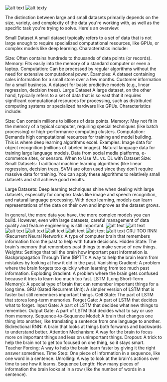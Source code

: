 ![alt text](image.png)
![alt text](image-1.png)y 

The distinction between large and small datasets primarily depends on the size, variety, and complexity of the data you're working with, as well as the specific task you're trying to solve. Here's an overview:

Small Dataset
A small dataset typically refers to a set of data that is not large enough to require specialized computational resources, like GPUs, or complex models like deep learning. Characteristics include:

Size: Often contains hundreds to thousands of data points (or records).
Memory: Fits easily into the memory of a standard computer or even a laptop.
Computation: Can be processed by regular algorithms without the need for extensive computational power.
Examples:
A dataset containing sales information for a small store over a few months.
Customer information for a small business.
A dataset for basic predictive models (e.g., linear regression, decision trees).
Large Dataset
A large dataset, on the other hand, typically refers to a set of data that is so vast that it requires significant computational resources for processing, such as distributed computing systems or specialized hardware like GPUs. Characteristics include:

Size: Can contain millions to billions of data points.
Memory: May not fit in the memory of a typical computer, requiring special techniques (like batch processing) or high-performance computing clusters.
Computation: Demands high computational resources for training and model building. This is where deep learning algorithms excel.
Examples:
Image data for object recognition (millions of labeled images).
Natural language data for training large language models.
Data from social media platforms, e-commerce sites, or sensors.
When to Use ML vs. DL with Dataset Size:
Small Datasets: Traditional machine learning algorithms (like linear regression, decision trees, SVM) are often used since they don’t require massive data for training. You can apply these algorithms to relatively small datasets and still achieve good results.

Large Datasets: Deep learning techniques shine when dealing with large datasets, especially for complex tasks like image and speech recognition, and natural language processing. With deep learning, models can learn representations of the data on their own and improve as the dataset grows.

In general, the more data you have, the more complex models you can build. However, even with large datasets, careful management of data quality and feature engineering is still important.
![alt text](image-2.png)
![alt text](image-3.png)
![alt text](image-4.png)
![alt text](image-5.png)
![alt text](image-6.png)
![alt text](image-7.png)
![alt text](image-8.png)
![alt text](image-9.png)
GRU TOO
RNN (Recurrent Neural Network): A type of computer brain that remembers information from the past to help with future decisions.
Hidden State: The brain's memory that remembers past things to make sense of new things.
Weights: Settings that tell the brain how important past information is.
Backpropagation Through Time (BPTT): A way to help the brain learn from mistakes by looking at how it did in the past.
Vanishing Gradient: A problem where the brain forgets too quickly when learning from too much past information.
Exploding Gradient: A problem where the brain gets confused because it tries to learn too much too fast.
LSTM (Long Short-Term Memory): A special type of brain that can remember important things for a long time.
GRU (Gated Recurrent Unit): A simpler version of LSTM that is faster but still remembers important things.
Cell State: The part of LSTM that stores long-term memories.
Forget Gate: A part of LSTM that decides what to forget.
Input Gate: A part of LSTM that decides what new things to remember.
Output Gate: A part of LSTM that decides what to say or use from memory.
Sequence-to-Sequence Model: A brain that changes one thing into another, like translating a sentence from one language to another.
Bidirectional RNN: A brain that looks at things both forwards and backwards to understand better.
Attention Mechanism: A way for the brain to focus more on important things and less on unimportant things.
Dropout: A trick to help the brain not to get too focused on one thing, so it stays smart.
Teacher Forcing: A way to help the brain learn faster by giving it the right answer sometimes.
Time Step: One piece of information in a sequence, like one word in a sentence.
Unrolling: A way to look at the brain's actions over time to see how it learns.
Sequence Length: How many pieces of information the brain looks at in a row (like the number of words in a sentence).